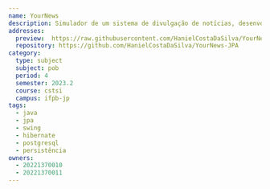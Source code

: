 ```yaml
---
name: YourNews
description: Simulador de um sistema de divulgação de notícias, desenvolvido com a Java Persistence API (JPA).
addresses:
  preview:  https://raw.githubusercontent.com/HanielCostaDaSilva/YourNews-JPA/refs/heads/main/assets/img/principal.png
  repository: https://github.com/HanielCostaDaSilva/YourNews-JPA
category:
  type: subject
  subject: pob
  period: 4
  semester: 2023.2
  course: cstsi
  campus: ifpb-jp
tags:
  - java
  - jpa
  - swing
  - hibernate
  - postgresql
  - persistência
owners:
  - 20221370010
  - 20221370011
---
```


